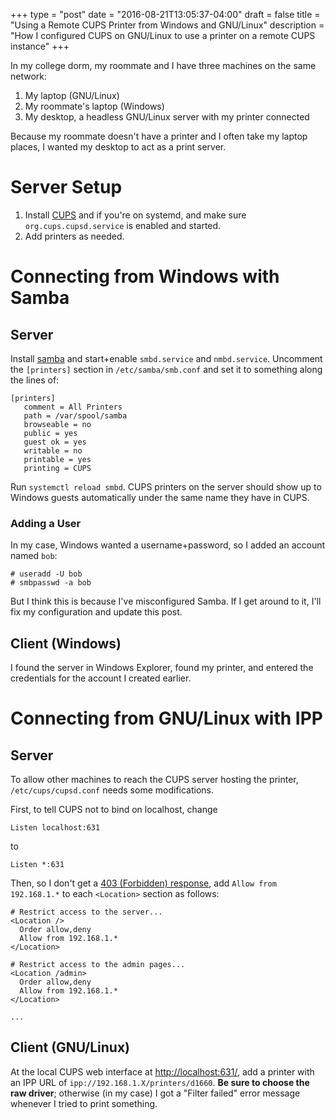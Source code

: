 +++
type = "post"
date = "2016-08-21T13:05:37-04:00"
draft = false
title = "Using a Remote CUPS Printer from Windows and GNU/Linux"
description = "How I configured CUPS on GNU/Linux to use a printer on a remote CUPS instance"
+++

In my college dorm, my roommate and I have three machines on the same
network:

 1. My laptop (GNU/Linux)
 3. My roommate's laptop (Windows)
 2. My desktop, a headless GNU/Linux server with my printer connected

Because my roommate doesn't have a printer and I often take my laptop
places, I wanted my desktop to act as a print server.

Server Setup
============

 1. Install [CUPS][1] and if you're on systemd, and make sure
    `org.cups.cupsd.service` is enabled and started.
 2. Add printers as needed.

Connecting from Windows with Samba
==================================

Server
------

Install [samba][2] and start+enable `smbd.service` and `nmbd.service`.
Uncomment the `[printers]` section in `/etc/samba/smb.conf` and set it
to something along the lines of:

    [printers]
       comment = All Printers
       path = /var/spool/samba
       browseable = no
       public = yes
       guest ok = yes
       writable = no
       printable = yes
       printing = CUPS

Run `systemctl reload smbd`. CUPS printers on the server should show up
to Windows guests automatically under the same name they have in CUPS.

### Adding a User

In my case, Windows wanted a username+password, so I added an account
named `bob`:

    # useradd -U bob
    # smbpasswd -a bob

But I think this is because I've misconfigured Samba. If I get around to
it, I'll fix my configuration and update this post.

Client (Windows)
----------------

I found the server in Windows Explorer, found my printer, and entered
the credentials for the account I created earlier.

Connecting from GNU/Linux with IPP
==================================

Server
------

To allow other machines to reach the CUPS server hosting the printer,
`/etc/cups/cupsd.conf` needs some modifications.

First, to tell CUPS not to bind on localhost, change

    Listen localhost:631

to

    Listen *:631

Then, so I don't get a [403 (Forbidden) response][3], add `Allow from
192.168.1.*` to each `<Location>` section as follows:


    # Restrict access to the server...
    <Location />
      Order allow,deny
      Allow from 192.168.1.*
    </Location>

    # Restrict access to the admin pages...
    <Location /admin>
      Order allow,deny
      Allow from 192.168.1.*
    </Location>

    ...

Client (GNU/Linux)
------------------

At the local CUPS web interface at <http://localhost:631/>, add a
printer with an IPP URL of `ipp://192.168.1.X/printers/d1660`. **Be sure
to choose the raw driver**; otherwise (in my case) I got a "Filter
failed" error message whenever I tried to print something.

[1]: https://www.cups.org/
[2]: https://www.samba.org/
[3]: https://en.wikipedia.org/wiki/HTTP_403
